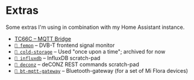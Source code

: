 # Extras

Some extras I'm using in combination with my Home Assistant instance.

- [TC66C – MQTT Bridge](https://github.com/thijsputman/tc66c-mqtt)
- [`📁 femon`](./femon/) – DVB-T frontend signal monitor
- [`📁 cold-storage`](./cold-storage/) – Used "once upon a time"; archived for
  now
- [`📁 influxdb`](./influxdb/) – InfluxDB scratch-pad
- [`📁 deconz`](./deconz/) – deCONZ REST commands scratch-pad
- [`📁 bt-mqtt-gateway`](./bt-mqtt-gateway/) – Bluetooth-gateway (for a set of
  Mi Flora devices)
